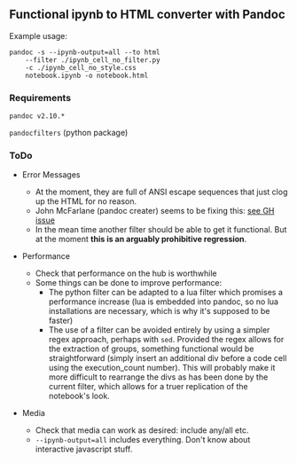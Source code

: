 ## Functional ipynb to HTML converter with Pandoc

Example usage:

```shell
pandoc -s --ipynb-output=all --to html
    --filter ./ipynb_cell_no_filter.py
    -c ./ipynb_cell_no_style.css
    notebook.ipynb -o notebook.html
```

### Requirements

`pandoc v2.10.*`

`pandocfilters` (python package)

### ToDo

* Error Messages
    - At the moment, they are full of ANSI escape sequences that just clog up the HTML for no reason.
    - John McFarlane (pandoc creater) seems to be fixing this: [see GH issue](https://github.com/jgm/pandoc/issues/5633)
    - In the mean time another filter should be able to get it functional.  But at the moment __this is an arguably prohibitive regression__.
* Performance
    - Check that performance on the hub is worthwhile
    - Some things can be done to improve performance:
        + The python filter can be adapted to a lua filter which promises a performance increase (lua is embedded into pandoc, so no lua installations are necessary, which is why it's supposed to be faster)
        + The use of a filter can be avoided entirely by using a simpler regex approach, perhaps with `sed`.  Provided the regex allows for the extraction of groups, something functional would be straightforward (simply insert an additional div before a code cell using the execution_count number).  This will probably make it more difficult to rearrange the divs as has been done by the current filter, which allows for a truer replication of the notebook's look.

* Media
    - Check that media can work as desired: include any/all etc.
    - `--ipynb-output=all` includes everything.  Don't know about interactive javascript stuff.
